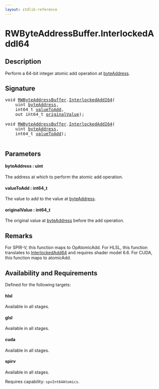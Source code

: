 ```yaml
---
layout: stdlib-reference
---
```


# RWByteAddressBuffer\.InterlockedAddI64

## Description

Perform a 64-bit integer atomic add operation at <span class='code'><a href="interlockedaddi64-0be.md#decl-byteAddress" class="code_param">byteAddress</a></span>.



## Signature 

<pre>
<span class="code_keyword">void</span> <a href="index.md" class="code_type">RWByteAddressBuffer</a>.<a href="interlockedaddi64-0be.md">InterlockedAddI64</a>(
    <span class="code_keyword">uint</span> <a href="interlockedaddi64-0be.md#decl-byteAddress" class="code_param">byteAddress</a>,
    int64_t <a href="interlockedaddi64-0be.md#decl-valueToAdd" class="code_param">valueToAdd</a>,
    <span class="code_keyword">out</span> int64_t <a href="interlockedaddi64-0be.md#decl-originalValue" class="code_param">originalValue</a>);

<span class="code_keyword">void</span> <a href="index.md" class="code_type">RWByteAddressBuffer</a>.<a href="interlockedaddi64-0be.md">InterlockedAddI64</a>(
    <span class="code_keyword">uint</span> <a href="interlockedaddi64-0be.md#decl-byteAddress" class="code_param">byteAddress</a>,
    int64_t <a href="interlockedaddi64-0be.md#decl-valueToAdd" class="code_param">valueToAdd</a>);

</pre>

## Parameters

####  <a id="decl-byteAddress"></a>byteAddress  : uint
The address at which to perform the atomic add operation.

####  <a id="decl-valueToAdd"></a>valueToAdd  : int64\_t
The value to add to the value at <span class='code'><a href="interlockedaddi64-0be.md#decl-byteAddress" class="code_param">byteAddress</a></span>.

####  <a id="decl-originalValue"></a>originalValue  : int64\_t
The original value at <span class='code'><a href="interlockedaddi64-0be.md#decl-byteAddress" class="code_param">byteAddress</a></span> before the add operation.


## Remarks
For SPIR-V, this function maps to <span class='code'>OpAtomicAdd</span>. For HLSL, this function
translates to <span class='code'><a href="interlockedadd64-0b.md">InterlockedAdd64</a></span> and requires shader model 6.6.
For CUDA, this function maps to <span class='code'>atomicAdd</span>.


## Availability and Requirements

Defined for the following targets:

#### hlsl
Available in all stages.

#### glsl
Available in all stages.

#### cuda
Available in all stages.

#### spirv
Available in all stages.

Requires capability: `spvInt64Atomics`.



<script>
// Fix .md links to .html when on ReadTheDocs
if (window.location.hostname.includes('readthedocs') || 
    window.location.hostname.includes('rtfd.io')) {
  document.addEventListener('DOMContentLoaded', function() {
    const links = document.querySelectorAll('a');
    links.forEach(link => {
      const href = link.getAttribute('href');
      if (href && href.includes('.md')) {
        // This regex will handle .md links with or without fragment identifiers or query parameters
        link.href = link.href.replace(/(.+)\.md(#[^?]*)?(\?.*)?$/, '$1.html$2$3');
      }
    });
  });
}
</script>

